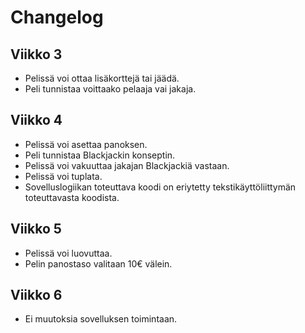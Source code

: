 # Changelog

## Viikko 3

 - Pelissä voi ottaa lisäkorttejä tai jäädä.
 - Peli tunnistaa voittaako pelaaja vai jakaja.

## Viikko 4

 - Pelissä voi asettaa panoksen.
 - Peli tunnistaa Blackjackin konseptin.
 - Pelissä voi vakuuttaa jakajan Blackjackiä vastaan.
 - Pelissä voi tuplata.
 - Sovelluslogiikan toteuttava koodi on eriytetty tekstikäyttöliittymän toteuttavasta koodista.

## Viikko 5

 - Pelissä voi luovuttaa.
 - Pelin panostaso valitaan 10€ välein.

## Viikko 6

 - Ei muutoksia sovelluksen toimintaan.
